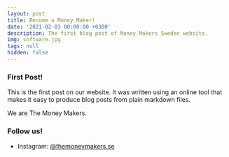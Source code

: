 ```yaml
---
layout: post
title: Become a Money Maker!
date: '2021-02-03 00:00:00 +0300'
description: The first blog post of Money Makers Sweden website.
img: software.jpg
tags: null
hidden: false
---
```

### First Post!

This is the first post on our website. It was written using an online tool that makes it easy to produce blog posts from plain markdown files.

We are The Money Makers.

### Follow us!

- Instagram: [@themoneymakers.se](https://www.instagram.com/themoneymakers.se)

